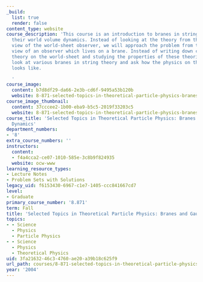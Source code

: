 ```yaml
---
_build:
  list: true
  render: false
content_type: website
course_description: 'This course is an introduction to branes in string theory and
  their world volume dynamics. Instead of looking at the theory from the point of
  view of the world-sheet observer, we will approach the problem from the point of
  view of an observer which lives on a brane. Instead of writing down conformal field
  theory on the world-sheet and studying the properties of these theories, we will
  look at various branes in string theory and ask how the physics on their world-volume
  looks like.

  '
course_image:
  content: b7d8df29-da66-2e3b-cd6f-9495a53b120b
  website: 8-871-selected-topics-in-theoretical-particle-physics-branes-and-gauge-theory-dynamics-fall-2004
course_image_thumbnail:
  content: 37cccee2-1b00-eba9-b5c5-2019f33203c5
  website: 8-871-selected-topics-in-theoretical-particle-physics-branes-and-gauge-theory-dynamics-fall-2004
course_title: 'Selected Topics in Theoretical Particle Physics: Branes and Gauge Theory
  Dynamics'
department_numbers:
- '8'
extra_course_numbers: ''
instructors:
  content:
  - f4a4cca2-ce07-1010-585e-3c8b9f824935
  website: ocw-www
learning_resource_types:
- Lecture Notes
- Problem Sets with Solutions
legacy_uid: f6153430-6967-c1e7-1405-ccc841667cd7
level:
- Graduate
primary_course_number: '8.871'
term: Fall
title: 'Selected Topics in Theoretical Particle Physics: Branes and Gauge Theory Dynamics'
topics:
- - Science
  - Physics
  - Particle Physics
- - Science
  - Physics
  - Theoretical Physics
uid: 3fa21632-46c3-4760-ae20-a39b18c625f9
url_path: courses/8-871-selected-topics-in-theoretical-particle-physics-branes-and-gauge-theory-dynamics-fall-2004
year: '2004'
---
```

